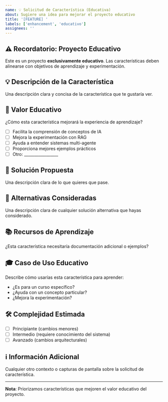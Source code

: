 ```yaml
---
name: 💡 Solicitud de Característica (Educativa)
about: Sugiere una idea para mejorar el proyecto educativo
title: '[FEATURE] '
labels: ['enhancement', 'educativo']
assignees: ''
---
```


## ⚠️ Recordatorio: Proyecto Educativo
Este es un proyecto **exclusivamente educativo**. Las características deben alinearse con objetivos de aprendizaje y experimentación.

## 💡 Descripción de la Característica
Una descripción clara y concisa de la característica que te gustaría ver.

## 🎯 Valor Educativo
¿Cómo esta característica mejorará la experiencia de aprendizaje?
- [ ] Facilita la comprensión de conceptos de IA
- [ ] Mejora la experimentación con RAG
- [ ] Ayuda a entender sistemas multi-agente
- [ ] Proporciona mejores ejemplos prácticos
- [ ] Otro: _________________

## 🔧 Solución Propuesta
Una descripción clara de lo que quieres que pase.

## 🔄 Alternativas Consideradas
Una descripción clara de cualquier solución alternativa que hayas considerado.

## 📚 Recursos de Aprendizaje
¿Esta característica necesitaría documentación adicional o ejemplos?

## 🎓 Caso de Uso Educativo
Describe cómo usarías esta característica para aprender:
- ¿Es para un curso específico?
- ¿Ayuda con un concepto particular?
- ¿Mejora la experimentación?

## 🛠️ Complejidad Estimada
- [ ] Principiante (cambios menores)
- [ ] Intermedio (requiere conocimiento del sistema)
- [ ] Avanzado (cambios arquitecturales)

## ℹ️ Información Adicional
Cualquier otro contexto o capturas de pantalla sobre la solicitud de característica.

---
**Nota**: Priorizamos características que mejoren el valor educativo del proyecto. 